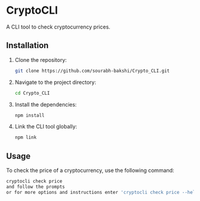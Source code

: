 # CryptoCLI

A CLI tool to check cryptocurrency prices.

## Installation

1. Clone the repository:
    ```sh
    git clone https://github.com/sourabh-bakshi/Crypto_CLI.git
    ```
2. Navigate to the project directory:
    ```sh
    cd Crypto_CLI
    ```
3. Install the dependencies:
    ```sh
    npm install
    ```
4. Link the CLI tool globally:
    ```sh
    npm link
    ```

## Usage

To check the price of a cryptocurrency, use the following command:

```sh / cmd
cryptocli check price
and follow the prompts
or for more options and instructions enter 'cryptocli check price --help'
